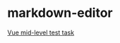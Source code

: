 # markdown-editor
[Vue mid-level test task](https://www.notion.so/Vue-mid-level-test-task-d34ad4afcd034d99b4743ad8622dafe5)
